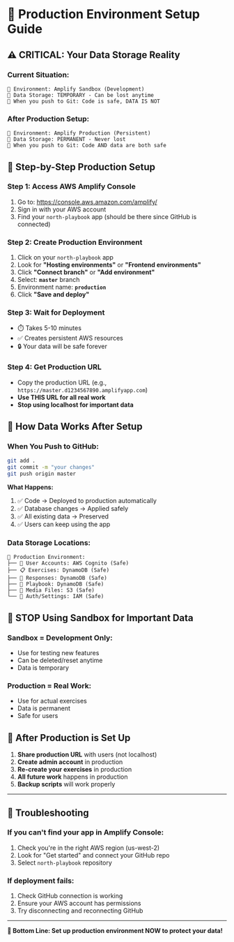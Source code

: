 # 🚀 Production Environment Setup Guide

## ⚠️ **CRITICAL: Your Data Storage Reality**

### **Current Situation:**
```
📍 Environment: Amplify Sandbox (Development)
💾 Data Storage: TEMPORARY - Can be lost anytime
🔄 When you push to Git: Code is safe, DATA IS NOT
```

### **After Production Setup:**
```
📍 Environment: Amplify Production (Persistent)
💾 Data Storage: PERMANENT - Never lost
🔄 When you push to Git: Code AND data are both safe
```

## 🎯 **Step-by-Step Production Setup**

### **Step 1: Access AWS Amplify Console**
1. Go to: https://console.aws.amazon.com/amplify/
2. Sign in with your AWS account
3. Find your `north-playbook` app (should be there since GitHub is connected)

### **Step 2: Create Production Environment**
1. Click on your `north-playbook` app
2. Look for **"Hosting environments"** or **"Frontend environments"** 
3. Click **"Connect branch"** or **"Add environment"**
4. Select: **`master`** branch
5. Environment name: **`production`**
6. Click **"Save and deploy"**

### **Step 3: Wait for Deployment**
- ⏱️ Takes 5-10 minutes
- ✅ Creates persistent AWS resources
- 🔒 Your data will be safe forever

### **Step 4: Get Production URL**
- Copy the production URL (e.g., `https://master.d1234567890.amplifyapp.com`)
- **Use THIS URL for all real work**
- **Stop using localhost for important data**

## 🔄 **How Data Works After Setup**

### **When You Push to GitHub:**
```bash
git add .
git commit -m "your changes"
git push origin master
```

**What Happens:**
1. ✅ Code → Deployed to production automatically
2. ✅ Database changes → Applied safely
3. ✅ All existing data → Preserved
4. ✅ Users can keep using the app

### **Data Storage Locations:**
```
🏢 Production Environment:
├── 👥 User Accounts: AWS Cognito (Safe)
├── 📋 Exercises: DynamoDB (Safe)  
├── 💬 Responses: DynamoDB (Safe)
├── 📖 Playbook: DynamoDB (Safe)
├── 📁 Media Files: S3 (Safe)
└── 🔐 Auth/Settings: IAM (Safe)
```

## 🚨 **STOP Using Sandbox for Important Data**

### **Sandbox = Development Only:**
- Use for testing new features
- Can be deleted/reset anytime
- Data is temporary

### **Production = Real Work:**
- Use for actual exercises
- Data is permanent
- Safe for users

## 🎉 **After Production is Set Up**

1. **Share production URL** with users (not localhost)
2. **Create admin account** in production
3. **Re-create your exercises** in production 
4. **All future work** happens in production
5. **Backup scripts** will work properly

---

## 🔧 **Troubleshooting**

### **If you can't find your app in Amplify Console:**
1. Check you're in the right AWS region (us-west-2)
2. Look for "Get started" and connect your GitHub repo
3. Select `north-playbook` repository

### **If deployment fails:**
1. Check GitHub connection is working
2. Ensure your AWS account has permissions
3. Try disconnecting and reconnecting GitHub

---

**🎯 Bottom Line: Set up production environment NOW to protect your data!** 